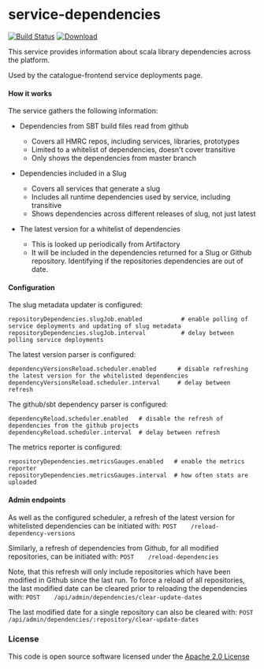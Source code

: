 # service-dependencies

[![Build Status](https://travis-ci.org/hmrc/service-dependencies.svg)](https://travis-ci.org/hmrc/service-dependencies) [ ![Download](https://api.bintray.com/packages/hmrc/releases/service-dependencies/images/download.svg) ](https://bintray.com/hmrc/releases/service-dependencies/_latestVersion)

This service provides information about scala library dependencies across the platform.

Used by the catalogue-frontend service deployments page.

#### How it works
The service gathers the following information:

* Dependencies from SBT build files read from github
  * Covers all HMRC repos, including services, libraries, prototypes
  * Limited to a whitelist of dependencies, doesn't cover transitive
  * Only shows the dependencies from master branch

* Dependencies included in a Slug
  * Covers all services that generate a slug
  * Includes all runtime dependencies used by service, including transitive
  * Shows dependencies across different releases of slug, not just latest

* The latest version for a whitelist of dependencies
  * This is looked up periodically from Artifactory
  * It will be included in the dependencies returned for a Slug or Github repository. Identifying if the repositories dependencies are out of date.

#### Configuration

The slug metadata updater is configured:

````
repositoryDependencies.slugJob.enabled           # enable polling of service deployments and updating of slug metadata
repositoryDependencies.slugJob.interval          # delay between polling service deployments
````

The latest version parser is configured:
````
dependencyVersionsReload.scheduler.enabled      # disable refreshing the latest version for the whitelisted dependencies
dependencyVersionsReload.scheduler.interval     # delay between refresh
````

The github/sbt dependency parser is configured:
````
dependencyReload.scheduler.enabled   # disable the refresh of dependencies from the github projects
dependencyReload.scheduler.interval  # delay between refresh
````

The metrics reporter is configured:

````
repositoryDependencies.metricsGauges.enabled   # enable the metrics reporter
repositoryDependencies.metricsGauges.interval  # how often stats are uploaded
````

#### Admin endpoints

As well as the configured scheduler, a refresh of the latest version for whitelisted dependencies can be initiated with:
  `POST    /reload-dependency-versions`

Similarly, a refresh of dependencies from Github, for all modified repositories, can be initiated with:
  `POST    /reload-dependencies`

Note, that this refresh will only include repositories which have been modified in Github since the last run. To force a reload of all repositories, the last modified date can be cleared prior to reloading the dependencies with:
  `POST    /api/admin/dependencies/clear-update-dates`

The last modified date for a single repository can also be cleared with:
  `POST    /api/admin/dependencies/:repository/clear-update-dates`

### License

This code is open source software licensed under the [Apache 2.0 License]("http://www.apache.org/licenses/LICENSE-2.0.html")